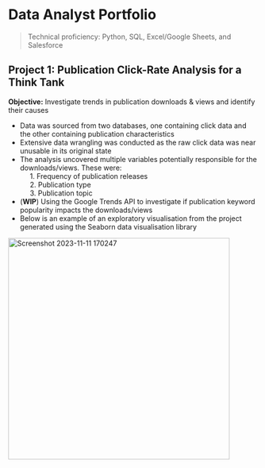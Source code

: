 # Data Analyst Portfolio
> Technical proficiency: Python, SQL, Excel/Google Sheets, and Salesforce

## Project 1: Publication Click-Rate Analysis for a Think Tank
**Objective:** Investigate trends in publication downloads & views and identify their causes
- Data was sourced from two databases, one containing click data and the other containing publication characteristics
- Extensive data wrangling was conducted as the raw click data was near unusable in its original state
- The analysis uncovered multiple variables potentially responsible for the downloads/views. These were:\
  &nbsp;&nbsp;&nbsp;&nbsp; 1. Frequency of publication releases\
  &nbsp;&nbsp;&nbsp;&nbsp; 2. Publication type\
  &nbsp;&nbsp;&nbsp;&nbsp; 3. Publication topic
- (**WIP**) Using the Google Trends API to investigate if publication keyword popularity impacts the downloads/views
- Below is an example of an exploratory visualisation from the project generated using the Seaborn data visualisation library
<img width="446" alt="Screenshot 2023-11-11 170247" src="https://github.com/Gitbyt3/Portfolio/assets/142446962/b5a9a662-97d0-4e96-9798-ebf980afe4a7">
